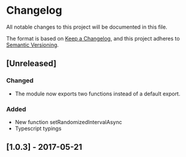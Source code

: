 # Changelog

All notable changes to this project will be documented in this file.

The format is based on [Keep a Changelog](https://keepachangelog.com/en/1.0.0/),
and this project adheres to [Semantic Versioning](https://semver.org/spec/v2.0.0.html).

## [Unreleased]

### Changed

-   The module now exports two functions instead of a default export.

### Added

-   New function setRandomizedIntervalAsync
-   Typescript typings

## [1.0.3] - 2017-05-21
